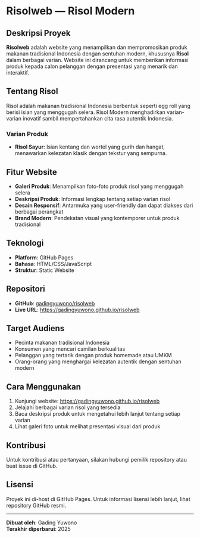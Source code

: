 # Risolweb — Risol Modern

## Deskripsi Proyek

**Risolweb** adalah website yang menampilkan dan mempromosikan produk makanan tradisional Indonesia dengan sentuhan modern, khususnya **Risol** dalam berbagai varian. Website ini dirancang untuk memberikan informasi produk kepada calon pelanggan dengan presentasi yang menarik dan interaktif.

## Tentang Risol

Risol adalah makanan tradisional Indonesia berbentuk seperti egg roll yang berisi isian yang menggugah selera. Risol Modern menghadirkan varian-varian inovatif sambil mempertahankan cita rasa autentik Indonesia.

### Varian Produk

- **Risol Sayur**: Isian kentang dan wortel yang gurih dan hangat, menawarkan kelezatan klasik dengan tekstur yang sempurna.

## Fitur Website

- **Galeri Produk**: Menampilkan foto-foto produk risol yang menggugah selera
- **Deskripsi Produk**: Informasi lengkap tentang setiap varian risol
- **Desain Responsif**: Antarmuka yang user-friendly dan dapat diakses dari berbagai perangkat
- **Brand Modern**: Pendekatan visual yang kontemporer untuk produk tradisional

## Teknologi

- **Platform**: GitHub Pages
- **Bahasa**: HTML/CSS/JavaScript
- **Struktur**: Static Website

## Repositori

- **GitHub**: [gadingyuwono/risolweb](https://github.com/gadingyuwono/risolweb)
- **Live URL**: https://gadingyuwono.github.io/risolweb

## Target Audiens

- Pecinta makanan tradisional Indonesia
- Konsumen yang mencari camilan berkualitas
- Pelanggan yang tertarik dengan produk homemade atau UMKM
- Orang-orang yang menghargai kelezatan autentik dengan sentuhan modern

## Cara Menggunakan

1. Kunjungi website: https://gadingyuwono.github.io/risolweb
2. Jelajahi berbagai varian risol yang tersedia
3. Baca deskripsi produk untuk mengetahui lebih lanjut tentang setiap varian
4. Lihat galeri foto untuk melihat presentasi visual dari produk

## Kontribusi

Untuk kontribusi atau pertanyaan, silakan hubungi pemilik repository atau buat issue di GitHub.

## Lisensi

Proyek ini di-host di GitHub Pages. Untuk informasi lisensi lebih lanjut, lihat repository GitHub resmi.

---

**Dibuat oleh**: Gading Yuwono  
**Terakhir diperbarui**: 2025
